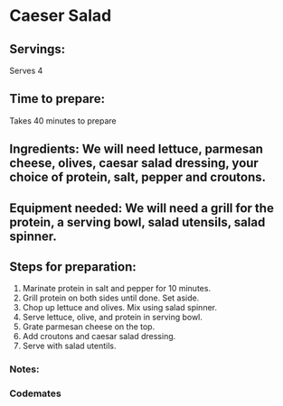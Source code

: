 # Caeser Salad

## Servings: 
Serves 4 

## Time to prepare: 
Takes 40 minutes to prepare

## Ingredients: We will need lettuce, parmesan cheese, olives, caesar salad dressing, your choice of protein, salt, pepper and croutons.


## Equipment needed: We will need a grill for the protein, a serving bowl, salad utensils, salad spinner. 


## Steps for preparation:
1. Marinate protein in salt and pepper for 10 minutes.
2. Grill protein on both sides until done. Set aside.
3. Chop up lettuce and olives. Mix using salad spinner. 
4. Serve lettuce, olive, and protein in serving bowl.
5. Grate parmesan cheese on the top.
6. Add croutons and caesar salad dressing.
7. Serve with salad utentils. 


### Notes:



### Codemates #
